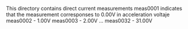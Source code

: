 This directory contains direct current measurements 
meas0001 indicates that the measurement corresponses to 0.00V in acceleration voltaje
meas0002 - 1.00V
meas0003 - 2.00V
...
meas0032 - 31.00V
